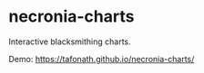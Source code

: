 # necronia-charts
Interactive blacksmithing charts.

Demo: https://tafonath.github.io/necronia-charts/
